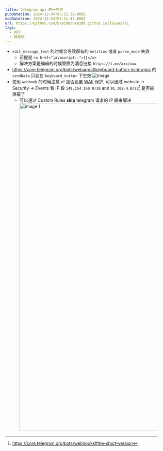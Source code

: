 ```yaml
---
title: telegram api 的一些坑
pubDatetime: 2024-12-04T05:31:39.000Z
modDatetime: 2024-12-04T05:31:47.000Z
url: https://github.com/bxb100/bxb100.github.io/issues/61
tags:
  - DEV
  - 就是玩
---
```


- `edit_message_text` 的时候会导致原有的 `entities` 或者 `parse_mode` 失效
  - 前提是 `<a href="javascript:;">{}</a>`
  - 解决方案是编辑的时候替换为消息链接 `https://t.me/xxx/xxx`
- https://core.telegram.org/bots/webapps#keyboard-button-mini-apps 的 `sendData` 只会在 `keyboard_button` 下生效
  ![image](https://github.com/user-attachments/assets/ab48cc42-3b42-4305-b8ac-115bea0c3bfb)
- 使用 `webhook` 的时候注意 cf 是否设置 [WAF](https://developers.cloudflare.com/waf/) 保护, 可以通过 website → Security → Events 看 IP 段 `149.154.160.0/20` and `91.108.4.0/22`[^1] 是否被屏蔽了
  - 可以通过 Custom Rules **skip** telegram 请求的 IP 段来解决
    <img width="1077" alt="image 1" src="https://github.com/user-attachments/assets/f0d383be-35f0-4e14-9481-eb59e24276c5">

[^1]: https://core.telegram.org/bots/webhooks#the-short-version
